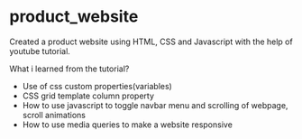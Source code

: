 # product_website
Created a product website using HTML, CSS and Javascript with the help of youtube tutorial.

What i learned from the tutorial?

- Use of css custom properties(variables)
- CSS grid template column property
- How to use javascript to toggle navbar menu and scrolling of webpage, scroll animations
- How to use media queries to make a website responsive
